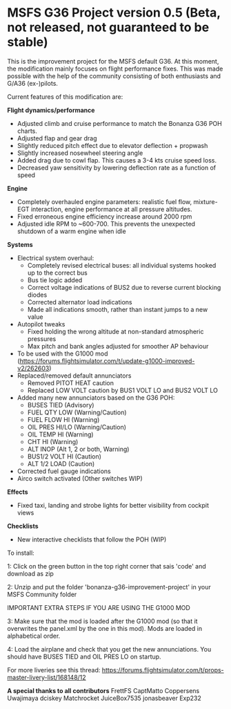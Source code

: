 # MSFS G36 Project version 0.5 (Beta, not released, not guaranteed to be stable)

This is the improvement project for the MSFS default G36. At this moment, the modification mainly focuses on flight performance fixes. This was made possible with the help of the community consisting of both enthusiasts and G/A36 (ex-)pilots.

Current features of this modification are:

**Flight dynamics/performance**
* Adjusted climb and cruise performance to match the Bonanza G36 POH charts. 
* Adjusted flap and gear drag
* Slightly reduced pitch effect due to elevator deflection + propwash
* Slightly increased nosewheel steering angle 
* Added drag due to cowl flap. This causes a 3-4 kts cruise speed loss.
* Decreased yaw sensitivity by lowering deflection rate as a function of speed

**Engine**
* Completely overhauled engine parameters: realistic fuel flow, mixture-EGT interaction, engine performance at all pressure altitudes.
* Fixed erroneous engine efficiency increase around 2000 rpm
* Adjusted idle RPM to ~600-700. This prevents the unexpected shutdown of a warm engine when idle

**Systems**
* Electrical system overhaul: 
  - Completely revised electrical buses: all individual systems hooked up to the correct bus
  - Bus tie logic added
  - Correct voltage indications of BUS2 due to reverse current blocking diodes
  - Corrected alternator load indications
  - Made all indications smooth, rather than instant jumps to a new value
* Autopilot tweaks
  - Fixed holding the wrong altitude at non-standard atmospheric pressures
  - Max pitch and bank angles adjusted for smoother AP behaviour
* To be used with the G1000 mod (https://forums.flightsimulator.com/t/update-g1000-improved-v2/262603)
* Replaced/removed default annunciators
  - Removed PITOT HEAT caution
  - Replaced LOW VOLT caution by BUS1 VOLT LO and BUS2 VOLT LO
* Added many new annunciators based on the G36 POH: 
  - BUSES TIED (Advisory) 
  - FUEL QTY LOW (Warning/Caution)
  - FUEL FLOW HI (Warning)
  - OIL PRES HI/LO (Warning/Caution)
  - OIL TEMP HI (Warning)
  - CHT HI (Warning)
  - ALT INOP (Alt 1, 2 or both, Warning)
  - BUS1/2 VOLT HI (Caution)
  - ALT 1/2 LOAD (Caution)
* Corrected fuel gauge indications
* Airco switch activated (Other switches WIP)

**Effects**
* Fixed taxi, landing and strobe lights for better visibility from cockpit views

**Checklists**
* New interactive checklists that follow the POH (WIP)

To install:

1: Click on the green button in the top right corner that sais 'code' and download as zip

2: Unzip and put the folder 'bonanza-g36-improvement-project' in your MSFS Community folder

IMPORTANT EXTRA STEPS IF YOU ARE USING THE G1000 MOD

3: Make sure that the mod is loaded after the G1000 mod (so that it overwrites the panel.xml by the one in this mod). Mods are loaded in alphabetical order.

4: Load the airplane and check that you get the new annunciations. You should have BUSES TIED and OIL PRES LO on startup.

For more liveries see this thread:
https://forums.flightsimulator.com/t/props-master-livery-list/168148/12

**A special thanks to all contributors**
FrettFS
CaptMatto
Coppersens
Uwajimaya
dciskey 
Matchrocket
JuiceBox7535
jonasbeaver
Exp232

